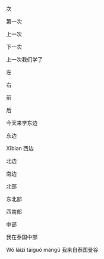 
次

第一次

上一次

下一次

上一次我们学了

左

右

前

后

今天来学东边

东边

Xībian
西边

北边

南边

北部

东北部

西南部

中部

我在泰国中部

Wǒ láizì tàiguó màngǔ
我来自泰国曼谷
